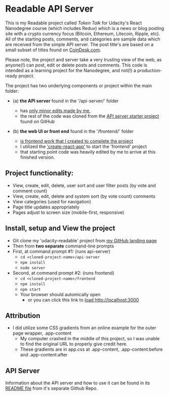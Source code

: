 # Readable API Server

This is my Readable project called *Token Talk* for Udacity's React Nanodegree course
(which includes Redux) which is a news or blog posting site with a crypto currency
focus (Bitcoin, Ethereum, Litecoin, Ripple, etc).  All of the starting posts, comments,
and categories are sample data which are received from the simple API server. The post title's
are based on a small subset of titles found on [CoinDesk.com](https://www.coindesk.com/).

Please note, the project and server take a very trusting view of the web, as anyone(!) can post, edit
or delete posts and comments. This code is intended as a learning project for the Nanodegree,
and not(!) a production-ready project.

The project has two underlying components or project within the main folder:

* (a) **the API server** found in the '/api-server/' folder
    * has <u>only minor edits made by me</u>,
    * the rest of the code was cloned from the [API server starter project](https://github.com/udacity/reactnd-project-readable-starter) found on GitHub

* (b) **the web UI or front end** found in the '/frontend/' folder
    * <u>is frontend work that I created to complete the project</u>
    * I utilized the ['create-react-app'](https://github.com/facebookincubator/create-react-app) to start the 'frontend' project
    * that starting point code was heavily edited by me to arrive at this finished version.


## Project functionality:
* View, create, edit, delete, user sort and user filter posts (by vote and comment count)
* View, create, edit, delete and system sort (by vote count) comments
* View categories (used for navigation)
* Page title updates appropriately
* Pages adjust to screen size (mobile-first, responsive)

## Install, setup and View the project
* Git clone my 'udacity-readable' project from [my GitHub landing page](https://github.com/NewMediaCatalyst)
* Then from **two separate** command-line prompts
* First, at command prompt #1: (runs api-server)
    * `cd <cloned-project-name>/api-server`
    * `npm install`
    * `node server`
* Second, at command prompt #2: (runs frontend)
    * `cd <cloned-project-name>/frontend`
    * `npm install`
    * `npm start`
    * Your browser should automically open
        * or you can click this link to [load http://localhost:3000](http://localhost:3000)

## Attribution
* I did utilize some CSS gradients from an online example for the outer page wrapper, .app-content
    * My computer crashed in the middle of this project, so I was unable to find the original URL to properly give credit here.
    * These gradients are in app.css at .app-content, .app-content:before and .app-content:after

## API Server

Information about the API server and how to use it can be found in its [README file](https://github.com/udacity/reactnd-project-readable-starter/blob/master/api-server/README.md) from it's separate Github Repo.
